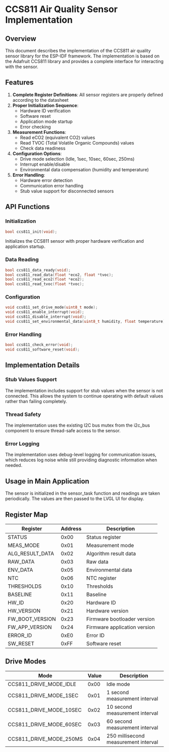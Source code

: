 # CCS811 Air Quality Sensor Implementation

## Overview

This document describes the implementation of the CCS811 air quality sensor library for the ESP-IDF framework. The implementation is based on the Adafruit CCS811 library and provides a complete interface for interacting with the sensor.

## Features

1. **Complete Register Definitions**: All sensor registers are properly defined according to the datasheet
2. **Proper Initialization Sequence**: 
   - Hardware ID verification
   - Software reset
   - Application mode startup
   - Error checking
3. **Measurement Functions**:
   - Read eCO2 (equivalent CO2) values
   - Read TVOC (Total Volatile Organic Compounds) values
   - Check data readiness
4. **Configuration Options**:
   - Drive mode selection (Idle, 1sec, 10sec, 60sec, 250ms)
   - Interrupt enable/disable
   - Environmental data compensation (humidity and temperature)
5. **Error Handling**:
   - Hardware error detection
   - Communication error handling
   - Stub value support for disconnected sensors

## API Functions

### Initialization
```c
bool ccs811_init(void);
```
Initializes the CCS811 sensor with proper hardware verification and application startup.

### Data Reading
```c
bool ccs811_data_ready(void);
bool ccs811_read_data(float *eco2, float *tvoc);
bool ccs811_read_eco2(float *eco2);
bool ccs811_read_tvoc(float *tvoc);
```

### Configuration
```c
void ccs811_set_drive_mode(uint8_t mode);
void ccs811_enable_interrupt(void);
void ccs811_disable_interrupt(void);
void ccs811_set_environmental_data(uint8_t humidity, float temperature);
```

### Error Handling
```c
bool ccs811_check_error(void);
void ccs811_software_reset(void);
```

## Implementation Details

### Stub Values Support
The implementation includes support for stub values when the sensor is not connected. This allows the system to continue operating with default values rather than failing completely.

### Thread Safety
The implementation uses the existing I2C bus mutex from the i2c_bus component to ensure thread-safe access to the sensor.

### Error Logging
The implementation uses debug-level logging for communication issues, which reduces log noise while still providing diagnostic information when needed.

## Usage in Main Application

The sensor is initialized in the sensor_task function and readings are taken periodically. The values are then passed to the LVGL UI for display.

## Register Map

| Register | Address | Description |
|----------|---------|-------------|
| STATUS | 0x00 | Status register |
| MEAS_MODE | 0x01 | Measurement mode |
| ALG_RESULT_DATA | 0x02 | Algorithm result data |
| RAW_DATA | 0x03 | Raw data |
| ENV_DATA | 0x05 | Environmental data |
| NTC | 0x06 | NTC register |
| THRESHOLDS | 0x10 | Thresholds |
| BASELINE | 0x11 | Baseline |
| HW_ID | 0x20 | Hardware ID |
| HW_VERSION | 0x21 | Hardware version |
| FW_BOOT_VERSION | 0x23 | Firmware bootloader version |
| FW_APP_VERSION | 0x24 | Firmware application version |
| ERROR_ID | 0xE0 | Error ID |
| SW_RESET | 0xFF | Software reset |

## Drive Modes

| Mode | Value | Description |
|------|-------|-------------|
| CCS811_DRIVE_MODE_IDLE | 0x00 | Idle mode |
| CCS811_DRIVE_MODE_1SEC | 0x01 | 1 second measurement interval |
| CCS811_DRIVE_MODE_10SEC | 0x02 | 10 second measurement interval |
| CCS811_DRIVE_MODE_60SEC | 0x03 | 60 second measurement interval |
| CCS811_DRIVE_MODE_250MS | 0x04 | 250 millisecond measurement interval |